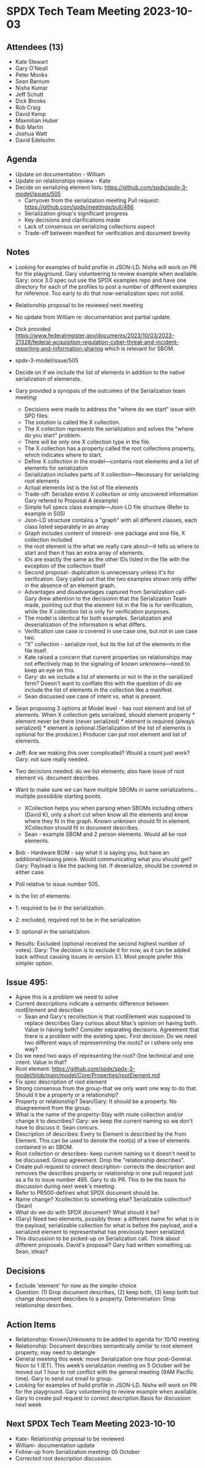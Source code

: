 # SPDX Tech Team Meeting 2023-10-03

## Attendees (13)
* Kate Stewart
* Gary O'Neall
* Peter Monks
* Sean Barnum
* Nisha Kumar
* Jeff Schutt
* Dick Brooks
* Rob Craig
* David Kemp
* Maxmilian Huber
* Bob Martin
* Joshua Watt
* David Edelsohn

## Agenda
* Update on documentation - William
* Update on relationships review - Kate
* Decide on serializing element lists: https://github.com/spdx/spdx-3-model/issues/505
  * Carryover from the serialization meeting Pull request: https://github.com/spdx/meetings/pull/486
  * Serialization group's significant progress
  * Key decisions and clarifications made
  * Lack of consensus on serializing collections aspect
  * Trade-off between manifest for verification and document brevity

## Notes
* Looking for examples of build profile in JSON-LD.   Nisha will work on PR for the playground.  Gary volunteering to review example when available. Gary: once 3.0 spec out use the SPDX examples repo and have one directory for each of the profiles to post a number of different examples for reference. Too early to do that now-serialization spec not solid.
* Relationship proposal to be reviewed next meeting
* No update from William re: documentation and partial update. 
* Dick provided https://www.federalregister.gov/documents/2023/10/03/2023-21328/federal-acquisition-regulation-cyber-threat-and-incident-reporting-and-information-sharing which is relevant for SBOM. 

* spdx-3-model/issue/505
* Decide on if we include the list of elements in addition to the native serialization of elemensts.
* Gary provided a synopsis of the outcomes of the Serialization team meeting:
  * Decisions were made to address the "where do we start" issue with SPD files.
  * The solution is called the X collection.
  * The X collection represents the serialization and solves the "where do you start" problem.
  * There will be only one X collection type in the file.
  * The X collection has a property called the root collections property, which indicates where to start.
  * Define X collection in the model—contains root elements and a list of elements for serialization
  * Serialization includes parts of X collection—Necessary for serializing root elements
  * Actual elements list is the list of file elements
  * Trade-off: Serialize entire X collection or only uncovered information
Gary refered to Proposal A (example)
  * Simple full specs class example—Json-LD file structure (Refer to example in 505)
  * Json-LD structure contains a "graph" with all different classes, each class listed separately in an array
  * Graph includes content of interest- one package and one file, X collection included
  * the root element is the what we really care about—it tells us where to start and then it has an extra array of elements.
  * IDs are exactly the same as the other IDs listed in the file with the exception of the collection itself
  * Second proposal- duplication is unnecessary unless it's for verification. Gary called out that the two examples shown only differ in the absence of an element graph.
  * Advantages and disadvantages captured from Serialization call- Gary drew attention to the decisiomn that the Serialization Team made, pointing out that the element list in the file is for verification, while the X collection list is only for verification purposes.
  * The model is identical for both examples. Serialization and deserialization of the information is what differs.
  * Verification use case is covered in use case one, but not in use case two.
   * "X" collection - serialize root, but its the list of the elements in the file itself.
  * Kate raised a concern that current properties on relationships may not effectively map to the signaling of known unknowns—need to keep an eye on this.
  * Gary: do we include a list of elements or not in the in the serialized form? Doesn't want to conflate this with the question of do we include the list of elements in the collection like a manifest.
   * Sean discussed use case of intent vs. what is present.
* Sean proposing 3 options at Model level - has root element and list of elements.  When X collection gets serialized,  should element property
       * element never be there (never serialized)
       * element is required (always serialized)
       * element is optional.(Serialization of the list of elements is optional for the producer.)   Producer can put root element and list of elements. 
* Jeff: Are we making this over complicated?   Would a count just work?   Gary: not sure really needed. 
* Two decisions needed:  do we list elements;   also have issue of root element vs. document describes. 
* Want to make sure we can have multiple SBOMs in same serializations...   multiple possibible starting points. 
   * XCollection helps you when parsing when SBOMs including others (David K), only a short cut when know all the elements and know where they fit in the graph.   Known unknown should fit in element.   XCollection should fit in document describes. 
   * Sean - example SBOM and 2 person elements.   Would all be root elements. 
* Bob - Hardware BOM - say what it is saying you, but have an additional/missing piece.   Would communicating what you should get?   Gary:  Payload is like the packing list.   If deserialize, should be covered in either case. 
* Poll relative to issue number 505. 
 * Is the list of elements:
  * 1: required to be in the serialization. 
  * 2: excluded, required not to be in the serialization
  * 3: optional in the serialization.
 * Results: Excluded (optional received the second highest number of votes).
Gary: The decision is to exclude it for now, as it can be added back without causing issues in version 3.1. Most people prefer this simpler option.

## Issue 495: 
* Agree this is a problem we need to solve
* Current descriptions indicate a semantic difference between rootElement and describes
  * Sean and Gary's recollection is that rootElement was supposed to replace describes
Gary curious about Max's opinion on having both.
Value in having both?
Consider separating decisions.
Agreement that there is a problem with the existing spec.
First decision: Do we need two different ways of represemnting the roots? or i sthere only one way?
* Do we need two ways of representing the root? One technical and one intent. Value in that?
* Root element: https://github.com/spdx/spdx-3-model/blob/main/model/Core/Properties/rootElement.md
* Fix spec description of root element
* Strong consensus from the group-that we only want one way to do that. Should it be a property or a relationship?
* Property or relationship? Sean/Gary: It should be a property. No disagreement from the group.
* What is the name of the property-Stay with route collection and/or change it to describes? Gary: we keep the current naming so we don't have to discuss it. Sean concurs. 
* Description of describes: Every to Element is described by the from Element. This can be used to denote the root(s) of a tree of elements contained in an SBOM.
* Root collection or describes- keep current naming so it doesn't need to be discussed. Group agreement. Drop the "relationship describes".
* Create pull request to correct description- corrects the description and removes the describes property or relationship in one pull request just as a fix to issue number 495. Gary to do PR. This to be the basis for discussion during next week's meeting.
* Refer to PR500-defines what SPDX document should be.
* Name change? Xcollection to something else? Serializable collection? (Sean)
* What do we do with SPDX document? What should it be?
* (Gary) Need two elements, possibly three: a different name for what is in the payload, serializable collection for what is before the payload, and a serialized element to representwhat has previously been serialized.
* This discussion to be picked-up on Serialization call. Think about different proposals. David's proposal?  Gary had written something up. Sean, ideas?

## Decisions
* Exclude 'element' for now as the simpler choice
* Question: (1) Drop document describes, (2) keep both, (3) keep both but change document describes to a property. Determination: Drop relationship describes.

## Action Items
* Relationship:  Known/Unknowns to be added to agenda for 10/10 meeting
* Relationship: Document describes semantically similar to root element property;  may need to detangle
* General meeting this week: move Serialization one hour post-General. Noon to 1 (ET). This week’s serialization meeting on 5 October will be moved out 1 hour to not conflict with the general meeting (9AM Pacific time). Gary to send out email to group.
* Looking for examples of build profile in JSON-LD.   Nisha will work on PR for the playground.  Gary volunteering to review example when available.
* Gary to create pull request to correct description.Basis for discussion next week

## Next SPDX Tech Team Meeting 2023-10-10
* Kate- Relationship proposal to be reviewed
* William- documentation update
* Follow-up from Serialization meeting: 05 October
* Corrected root description discussion.
